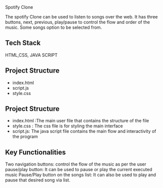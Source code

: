 
Spotify Clone

The spotify Clone can be used to listen to songs over the web. It has three buttons, next, previous, play/pause to control the flow and order of the music. Some songs option to be selected from.
## Tech Stack

HTML,CSS, JAVA SCRIPT

## Project Structure
* index.html
* script.js
* style.css
## Project Structure
* index.html :The main user file that contains the structure of the file
* style.css : The css file is for styling the main interface
* script.js: The java script file contains the main flow and interactivity of the program 
## Key Functionalities
Two navigation buttons: control the flow of the music as per the user 
pause/play button: It can be used to pause or play the current executed music
Pause/Play button on the songs list: It can also be used to play and pause that desired song via list.